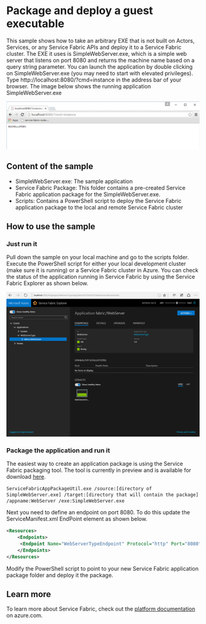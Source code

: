 # Package and deploy a guest executable

This sample shows how to take an arbitrary EXE that is not built on Actors, Services, or any Service Fabric APIs and deploy it to a Service Fabric cluster. The EXE it uses is SimpleWebServer.exe, which is a simple web server that listens on port 8080 and returns the machine name based on a query string parameter. You can launch the application by double clicking on SimpleWebServer.exe (you may need to start with elevated privileges). Type http://localhost:8080/?cmd=instance in the address bar of your browser. The image below shows the running application SimpleWebServer.exe

![Existing application in Service Fabric](./Docs/webserver.png)

## Content of the sample

- SimpleWebServer.exe: The sample application
- Service Fabric Package: This folder contains a pre-created Service Fabric application package for the SimpleWebServer.exe.
- Scripts: Contains a PowerShell script to deploy the Service Fabric application package to the local and remote Service Fabric cluster

## How to use the sample

### Just run it
Pull down the sample on your local machine and go to the scripts folder. Execute the PowerShell script for either your local development cluster (make sure it is running) or a Service Fabric cluster in Azure. You can check the status of the application running in Service Fabric by using the Service Fabric Explorer as shown below.

![Existing application in Service Fabric](./Docs/appinsfx.png)


### Package the application and run it
The easiest way to create an application package is using the Service Fabric packaging tool. The tool is currently in preview and is available for download [here](http://aka.ms/servicefabricpacktool).

```
ServiceFabricAppPackageUtil.exe /source:[directory of SimpleWebServer.exe] /target:[directory that will contain the package] /appname:WebServer /exe:SimpleWebServer.exe
```
Next you need to define an endpoint on port 8080. To do this update the ServiceManifest.xml EndPoint element as shown below.

```xml
<Resources>
    <Endpoints>
     <Endpoint Name="WebServerTypeEndpoint" Protocol="http" Port="8080" Type="Input" />
    </Endpoints>
</Resources>
```

Modify the PowerShell script to point to your new Service Fabric application package folder and deploy it the package.

## Learn more

To learn more about Service Fabric, check out the [platform documentation](http://aka.ms/servicefabricdocs) on azure.com.
